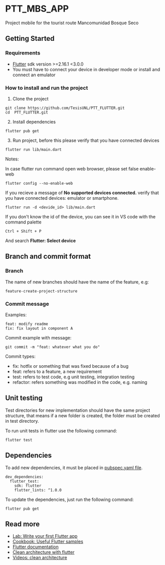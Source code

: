# PTT_MBS_APP

Project mobile for the tourist route Mancomunidad Bosque Seco

## Getting Started

### Requirements
- [Flutter](https://docs.flutter.dev/get-started/install) sdk version >=2.16.1 <3.0.0
- You must have to connect your device in developer mode or install and connect an emulator

### How to install and run the project

1. Clone the project
```
git clone https://github.com/TesisUNL/PTT_FLUTTER.git
cd  PTT_FLUTTER.git
```

2. Install dependencies
```
flutter pub get
```

3. Run project, before this please verify that you have connected devices
```
flutter run lib/main.dart
```

Notes:

In case flutter run command open web browser, please set false enable-web

```
flutter config --no-enable-web
```

If you recieve a message of
**No supported devices connected.** verify that you have connected devices: emulator or smartphone.

```
flutter run -d <devide_id> lib/main.dart
```

If you don't know the id of the device, you can see it in VS code with the command palette
```
Ctrl + Shift + P
```
And search **Flutter: Select device**


## Branch and commit format

### Branch
The name of new branches should have the name of the feature, e.g:

```
feature-create-project-structure
```

### Commit message

Examples:
```
feat: modify readme 
fix: fix layout in component A
```

Commit example with message:
```
git commit -m "feat: whatever what you do"
```

Commit types:

- fix: hotfix or something that was fixed because of a bug
- feat: refers to a feature, a new requirement
- test: refers to test code, e.g unit testing, integration testing
- refactor: refers something was modified in the code, e.g. naming


## Unit testing
Test directories for new implementation should have the same project structure, that means if a new folder is created, the folder must be created in test directory.

To run unit tests in flutter use the following command:
```
flutter test
```

## Dependencies

To add new dependencies, it must be placed in [pubspec.yaml file](pubspec.yaml).

```
dev_dependencies:
  flutter_test:
    sdk: flutter
    flutter_lints: ^1.0.0
```

To update the dependencies, just run the following command:
```
flutter pub get
```

## Read more

- [Lab: Write your first Flutter app](https://flutter.dev/docs/get-started/codelab)
- [Cookbook: Useful Flutter samples](https://flutter.dev/docs/cookbook)
- [Flutter documentation](https://flutter.dev/docs)
- [Clean architecture with flutter](https://devmuaz.medium.com/flutter-clean-architecture-series-part-1-d2d4c2e75c47)
- [Videos: clean architecture](https://www.youtube.com/watch?v=KjE2IDphA_U&list=PLB6lc7nQ1n4iYGE_khpXRdJkJEp9WOech)
